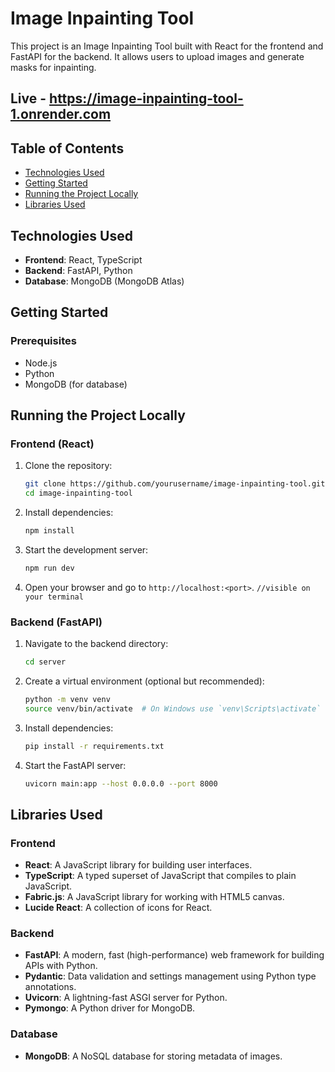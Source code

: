 # Image Inpainting Tool

This project is an Image Inpainting Tool built with React for the frontend and FastAPI for the backend. It allows users to upload images and generate masks for inpainting.

## Live - https://image-inpainting-tool-1.onrender.com

## Table of Contents
- [Technologies Used](#technologies-used)
- [Getting Started](#getting-started)
- [Running the Project Locally](#running-the-project-locally)
- [Libraries Used](#libraries-used)

## Technologies Used
- **Frontend**: React, TypeScript
- **Backend**: FastAPI, Python
- **Database**: MongoDB (MongoDB Atlas)

## Getting Started

### Prerequisites
- Node.js
- Python
- MongoDB (for database)

## Running the Project Locally

### Frontend (React)

1. Clone the repository:
   ```bash
   git clone https://github.com/yourusername/image-inpainting-tool.git
   cd image-inpainting-tool
   ```

2. Install dependencies:
   ```bash
   npm install
   ```

3. Start the development server:
   ```bash
   npm run dev
   ```

5. Open your browser and go to `http://localhost:<port>`. `//visible on your terminal`

### Backend (FastAPI)

1. Navigate to the backend directory:
   ```bash
   cd server
   ```

2. Create a virtual environment (optional but recommended):
   ```bash
   python -m venv venv
   source venv/bin/activate  # On Windows use `venv\Scripts\activate`
   ```

3. Install dependencies:
   ```bash
   pip install -r requirements.txt
   ```

4. Start the FastAPI server:
   ```bash
   uvicorn main:app --host 0.0.0.0 --port 8000
   ```

## Libraries Used

### Frontend
- **React**: A JavaScript library for building user interfaces.
- **TypeScript**: A typed superset of JavaScript that compiles to plain JavaScript.
- **Fabric.js**: A JavaScript library for working with HTML5 canvas.
- **Lucide React**: A collection of icons for React.

### Backend
- **FastAPI**: A modern, fast (high-performance) web framework for building APIs with Python.
- **Pydantic**: Data validation and settings management using Python type annotations.
- **Uvicorn**: A lightning-fast ASGI server for Python.
- **Pymongo**: A Python driver for MongoDB.

### Database
- **MongoDB**: A NoSQL database for storing metadata of images.
